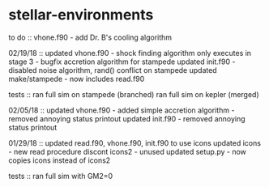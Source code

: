 # stellar-environments

to do    :: vhone.f90 - add Dr. B's cooling algorithm

02/19/18 :: updated vhone.f90
             - shock finding algorithm only executes in stage 3
             - bugfix accretion algorithm for stampede
            updated init.f90
             - disabled noise algorithm, rand() conflict on stampede
            updated make/stampede
             - now includes read.f90 
            
   tests :: ran full sim on stampede (branched)
            ran full sim on kepler (merged)


02/05/18 :: updated vhone.f90 
             - added simple accretion algorithm
             - removed annoying status printout
            updated init.f90
             - removed annoying status printout



01/29/18 :: updated read.f90, vhone.f90, init.f90 to use icons
            updated icons - new read procedure
            discont icons2 - unused
            updated setup.py - now copies icons instead of icons2

   tests :: ran full sim with GM2=0
